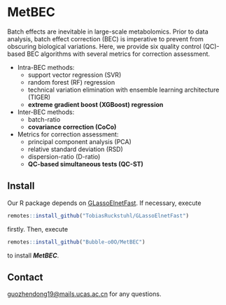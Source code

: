 # MetBEC
Batch effects are inevitable in large-scale metabolomics. Prior to data analysis, batch effect correction (BEC) is imperative to prevent from obscuring biological variations. Here, we provide six quality control (QC)-based BEC algorithms with several metrics for correction assessment.
- Intra-BEC methods:
  - support vector regression (SVR)
  - random forest (RF) regression
  - technical variation elimination with ensemble learning architecture (TIGER)
  - **extreme gradient boost (XGBoost) regression**
- Inter-BEC methods:
  - batch-ratio
  - **covariance correction (CoCo)**
- Metrics for correction assessment:
  - principal component analysis (PCA)
  - relative standard deviation (RSD)
  - dispersion-ratio (D-ratio)
  - **QC-based simultaneous tests (QC-ST)**
## Install
Our R package depends on [GLassoElnetFast](https://github.com/TobiasRuckstuhl/GLassoElnetFast). If necessary, execute
```R
remotes::install_github("TobiasRuckstuhl/GLassoElnetFast")
```
firstly. Then, execute
```R
remotes::install_github("Bubble-o0O/MetBEC")
```
to install ***MetBEC***.
## Contact
<guozhendong19@mails.ucas.ac.cn> for any questions.
